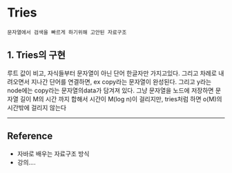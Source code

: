 # Tries
    문자열에서 검색을 빠르게 하기위해 고안된 자료구조
## 1. Tries의 구현
루트 값이 비고, 자식들부터 문자열이 아닌 단어 한글자만 가지고있다. 그리고 차례로 내려오면서 지나간 단어를 연결하면, ex copy라는 문자열이 완성된다. 그리고 y라는 node에는 copy라는 문자열의data가 담겨져 있다. 그냥 문자열을 노드에 저장하면 문자열 길이 M의 시간 까지 합해서 시간이 M(log n)이 걸리지만, tries처럼 하면 o(M)의 시간밖에 걸리지 않는다

---

## Reference

- 자바로 배우는 자료구조 방식
- 강의....